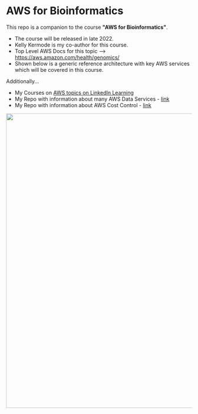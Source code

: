 # AWS for Bioinformatics

This repo is a companion to the course **"AWS for Bioinformatics"**.  
- The course will be released in late 2022. 
- Kelly Kermode is my co-author for this course. 
- Top Level AWS Docs for this topic --> https://aws.amazon.com/health/genomics/
- Shown below is a generic reference architecture with key AWS services which will be covered in this course.

Additionally...
- My Courses on [AWS topics on LinkedIn Learning](https://www.linkedin.com/learning/instructors/lynn-langit)
- My Repo with information about many AWS Data Services - [link](https://github.com/lynnlangit/Hello-AWS-Data-Services)
- My Repo with information about AWS Cost Control - [link](https://github.com/lynnlangit/aws-cost-control)

<img src="https://github.com/lynnlangit/aws-for-bioinformatics/blob/main/images/aws-images/aws-genomics-arch.png" width=800>
